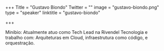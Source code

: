 +++
Title = "Gustavo Biondo"
Twitter = ""
image = "gustavo-biondo.png"
type = "speaker"
linktitle = "gustavo-biondo"

+++

Minibio: Atualmente atuo como Tech Lead na Rivendel Tecnologia e trabalho com: Arquiteturas em Cloud, infraestrutura como código, e orquestração.
